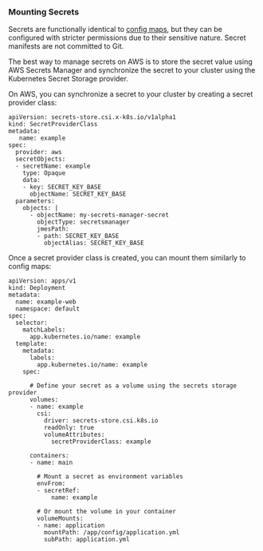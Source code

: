 
### Mounting Secrets

Secrets are functionally identical to [config
maps](#environment-variables-and-configuration-files),
but they can be configured with stricter permissions due to their
sensitive nature. Secret manifests are not committed to Git.

The best way to manage secrets on AWS is to store the secret value using
AWS Secrets Manager and synchronize the secret to your cluster using the
Kubernetes Secret Storage provider.

On AWS, you can synchronize a secret to your cluster by creating a
secret provider class:

<div class="code panel pdl" style="border-width: 1px;">

<div class="codeContent panelContent pdl">

``` syntaxhighlighter-pre
apiVersion: secrets-store.csi.x-k8s.io/v1alpha1
kind: SecretProviderClass
metadata:
   name: example
spec:
  provider: aws
  secretObjects:
  - secretName: example
    type: Opaque
    data:
    - key: SECRET_KEY_BASE
      objectName: SECRET_KEY_BASE
  parameters:
    objects: |
      - objectName: my-secrets-manager-secret
        objectType: secretsmanager
        jmesPath:
        - path: SECRET_KEY_BASE
          objectAlias: SECRET_KEY_BASE
```

</div>

</div>

Once a secret provider class is created, you can mount them similarly to
config maps:

<div class="code panel pdl" style="border-width: 1px;">

<div class="codeContent panelContent pdl">

``` syntaxhighlighter-pre
apiVersion: apps/v1
kind: Deployment
metadata:
  name: example-web
  namespace: default
spec:
  selector:
    matchLabels:
      app.kubernetes.io/name: example
  template:
    metadata:
      labels:
        app.kubernetes.io/name: example
    spec:

      # Define your secret as a volume using the secrets storage provider
      volumes:
      - name: example
        csi:
          driver: secrets-store.csi.k8s.io
          readOnly: true
          volumeAttributes:
            secretProviderClass: example

      containers:
      - name: main

        # Mount a secret as environment variables
        envFrom:
        - secretRef:
            name: example

        # Or mount the volume in your container
        volumeMounts:
        - name: application
          mountPath: /app/config/application.yml
          subPath: application.yml
```

</div>

</div>
